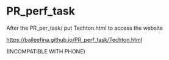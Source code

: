 # PR_perf_task

After the PR_per_task/ put Techton.html to access the website

https://baileefina.github.io/PR_perf_task/Techton.html

(INCOMPATIBLE WITH PHONE)
